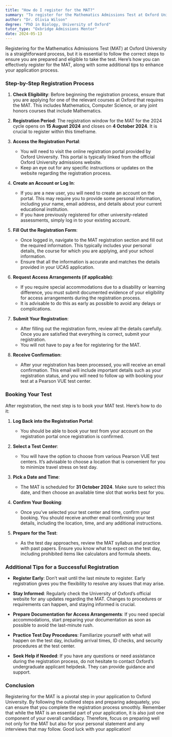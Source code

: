 ```yaml
---
title: "How do I register for the MAT?"
summary: "To register for the Mathematics Admissions Test at Oxford University, check eligibility, follow the registration steps, and prepare effectively."
author: "Dr. Olivia Wilson"
degree: "PhD in Biology, University of Oxford"
tutor_type: "Oxbridge Admissions Mentor"
date: 2024-05-13
---
```


Registering for the Mathematics Admissions Test (MAT) at Oxford University is a straightforward process, but it is essential to follow the correct steps to ensure you are prepared and eligible to take the test. Here’s how you can effectively register for the MAT, along with some additional tips to enhance your application process.

### Step-by-Step Registration Process

1. **Check Eligibility**: Before beginning the registration process, ensure that you are applying for one of the relevant courses at Oxford that requires the MAT. This includes Mathematics, Computer Science, or any joint honors courses that include Mathematics.

2. **Registration Period**: The registration window for the MAT for the 2024 cycle opens on **15 August 2024** and closes on **4 October 2024**. It is crucial to register within this timeframe.

3. **Access the Registration Portal**: 
   - You will need to visit the online registration portal provided by Oxford University. This portal is typically linked from the official Oxford University admissions website. 
   - Keep an eye out for any specific instructions or updates on the website regarding the registration process.

4. **Create an Account or Log In**: 
   - If you are a new user, you will need to create an account on the portal. This may require you to provide some personal information, including your name, email address, and details about your current educational institution.
   - If you have previously registered for other university-related assessments, simply log in to your existing account.

5. **Fill Out the Registration Form**: 
   - Once logged in, navigate to the MAT registration section and fill out the required information. This typically includes your personal details, the course for which you are applying, and your school information.
   - Ensure that all the information is accurate and matches the details provided in your UCAS application.

6. **Request Access Arrangements (if applicable)**: 
   - If you require special accommodations due to a disability or learning difference, you must submit documented evidence of your eligibility for access arrangements during the registration process. 
   - It is advisable to do this as early as possible to avoid any delays or complications.

7. **Submit Your Registration**: 
   - After filling out the registration form, review all the details carefully. Once you are satisfied that everything is correct, submit your registration.
   - You will not have to pay a fee for registering for the MAT.

8. **Receive Confirmation**: 
   - After your registration has been processed, you will receive an email confirmation. This email will include important details such as your registration status, and you will need to follow up with booking your test at a Pearson VUE test center.

### Booking Your Test

After registration, the next step is to book your MAT test. Here’s how to do it:

1. **Log Back into the Registration Portal**: 
   - You should be able to book your test from your account on the registration portal once registration is confirmed.

2. **Select a Test Center**: 
   - You will have the option to choose from various Pearson VUE test centers. It’s advisable to choose a location that is convenient for you to minimize travel stress on test day.

3. **Pick a Date and Time**: 
   - The MAT is scheduled for **31 October 2024**. Make sure to select this date, and then choose an available time slot that works best for you.

4. **Confirm Your Booking**: 
   - Once you’ve selected your test center and time, confirm your booking. You should receive another email confirming your test details, including the location, time, and any additional instructions.

5. **Prepare for the Test**: 
   - As the test day approaches, review the MAT syllabus and practice with past papers. Ensure you know what to expect on the test day, including prohibited items like calculators and formula sheets.

### Additional Tips for a Successful Registration

- **Register Early**: Don’t wait until the last minute to register. Early registration gives you the flexibility to resolve any issues that may arise.

- **Stay Informed**: Regularly check the University of Oxford’s official website for any updates regarding the MAT. Changes to procedures or requirements can happen, and staying informed is crucial.

- **Prepare Documentation for Access Arrangements**: If you need special accommodations, start preparing your documentation as soon as possible to avoid the last-minute rush.

- **Practice Test Day Procedures**: Familiarize yourself with what will happen on the test day, including arrival times, ID checks, and security procedures at the test center.

- **Seek Help if Needed**: If you have any questions or need assistance during the registration process, do not hesitate to contact Oxford’s undergraduate applicant helpdesk. They can provide guidance and support.

### Conclusion

Registering for the MAT is a pivotal step in your application to Oxford University. By following the outlined steps and preparing adequately, you can ensure that you complete the registration process smoothly. Remember that while the MAT is an essential part of your application, it is also just one component of your overall candidacy. Therefore, focus on preparing well not only for the MAT but also for your personal statement and any interviews that may follow. Good luck with your application!
    